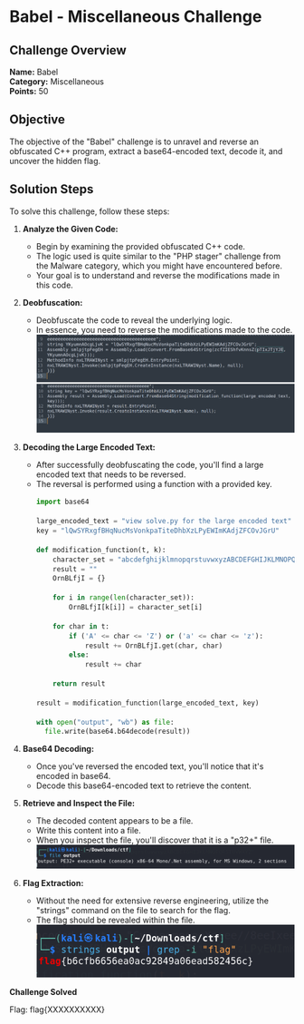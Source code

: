 # Babel - Miscellaneous Challenge

## Challenge Overview
**Name:** Babel  
**Category:** Miscellaneous  
**Points:** 50

## Objective

The objective of the "Babel" challenge is to unravel and reverse an obfuscated C++ program, extract a base64-encoded text, decode it, and uncover the hidden flag.

## Solution Steps

To solve this challenge, follow these steps:

1. **Analyze the Given Code:**
   - Begin by examining the provided obfuscated C++ code.
   - The logic used is quite similar to the "PHP stager" challenge from the Malware category, which you might have encountered before.
   - Your goal is to understand and reverse the modifications made in this code.

2. **Deobfuscation:**
   - Deobfuscate the code to reveal the underlying logic.
   - In essence, you need to reverse the modifications made to the code.
![Obfuscated C++ code](<obfuscated cpp.png>)
![Deobfuscated C++ code](<deobfuscated cpp.png>)

3. **Decoding the Large Encoded Text:**
   - After successfully deobfuscating the code, you'll find a large encoded text that needs to be reversed.
   - The reversal is performed using a function with a provided key.
      ```python
      import base64

      large_encoded_text = "view solve.py for the large encoded text"
      key = "lQwSYRxgfBHqNucMsVonkpaTiteDhbXzLPyEWImKAdjZFCOvJGrU"

      def modification_function(t, k):
          character_set = "abcdefghijklmnopqrstuvwxyzABCDEFGHIJKLMNOPQRSTUVWXYZ"
          result = ""
          OrnBLfjI = {}

          for i in range(len(character_set)):
              OrnBLfjI[k[i]] = character_set[i]

          for char in t:
              if ('A' <= char <= 'Z') or ('a' <= char <= 'z'):
                  result += OrnBLfjI.get(char, char)
              else:
                  result += char

          return result

      result = modification_function(large_encoded_text, key)

      with open("output", "wb") as file:
        file.write(base64.b64decode(result))
      ```

4. **Base64 Decoding:**
   - Once you've reversed the encoded text, you'll notice that it's encoded in base64.
   - Decode this base64-encoded text to retrieve the content.

5. **Retrieve and Inspect the File:**
   - The decoded content appears to be a file.
   - Write this content into a file.
   - When you inspect the file, you'll discover that it is a "p32+" file.
![File of Output](<file of output.png>)

1. **Flag Extraction:**
   - Without the need for extensive reverse engineering, utilize the "strings" command on the file to search for the flag.
   - The flag should be revealed within the file.
![flag](flag.png)

**Challenge Solved**

Flag: flag{XXXXXXXXXX}
